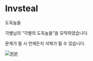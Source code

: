# Invsteal
도둑놈들

각별님의 "각별의 도둑놈들"을 모작하였습니다.

문제가 될 시 언제든지 삭제가 될 수 있습니다.

[![원본](https://github.com/user-attachments/assets/97deb3b3-d557-4d3d-b41f-36818b9cfef7)](https://www.youtube.com/playlist?list=PLAfXl9hcOzqC6qcPpsvv4OLAGKnqURVHN)
